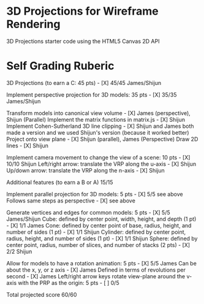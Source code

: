 # 3D Projections for Wireframe Rendering

3D Projections starter code using the HTML5 Canvas 2D API

# Self Grading Ruberic
3D Projections (to earn a C: 45 pts) - [X] 45/45 James/Shijun

Implement perspective projection for 3D models: 35 pts - [X] 35/35 James/Shijun

Transform models into canonical view volume - [X] James (perspective),  Shijun (Parallel)
Implement the matrix functions in matrix.js - [X] Shijun
Implement Cohen-Sutherland 3D line clipping - [X] Shijun and James both made a version and we used Shijun's version (because it worked better)
Project onto view plane - [X] Shijun (parallel), James (Perspective)
Draw 2D lines - [X] Shijun

Implement camera movement to change the view of a scene: 10 pts - [X] 10/10 Shijun
Left/right arrow: translate the VRP along the u-axis - [X] Shijun
Up/down arrow: translate the VRP along the n-axis - [X] Shijun


Additional features (to earn a B or A) 15/15

Implement parallel projection for 3D models: 5 pts - [X]  5/5 see above
Follows same steps as perspective - [X]  see above

Generate vertices and edges for common models: 5 pts - [X]  5/5 James/Shijun
Cube: defined by center point, width, height, and depth (1 pt) - [X]  1/1 James
Cone: defined by center point of base, radius, height, and number of sides (1 pt) - [X]  1/1 Shijun
Cylinder: defined by center point, radius, height, and number of sides (1 pt) - [X]  1/1 Shijun
Sphere: defined by center point, radius, number of slices, and number of stacks (2 pts) - [X]  2/2 Shijun

Allow for models to have a rotation animation: 5 pts - [X]  5/5 James
Can be about the x, y, or z axis - [X] James
Defined in terms of revolutions per second - [X] James
Left/right arrow keys rotate view-plane around the v-axis with the PRP as the origin: 5 pts - [  ] 0/5

Total projected score 60/60
